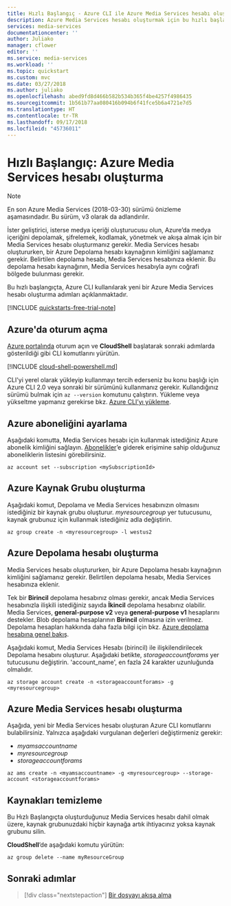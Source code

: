```yaml
---
title: Hızlı Başlangıç - Azure CLI ile Azure Media Services hesabı oluşturma | Microsoft Docs
description: Azure Media Services hesabı oluşturmak için bu hızlı başlangıç adımlarını izleyin.
services: media-services
documentationcenter: ''
author: Juliako
manager: cflower
editor: ''
ms.service: media-services
ms.workload: ''
ms.topic: quickstart
ms.custom: mvc
ms.date: 03/27/2018
ms.author: juliako
ms.openlocfilehash: abed9fd8d466b582b534b365f4be4257f4986435
ms.sourcegitcommit: 1b561b77aa080416b094b6f41fce5b6a4721e7d5
ms.translationtype: HT
ms.contentlocale: tr-TR
ms.lasthandoff: 09/17/2018
ms.locfileid: "45736011"
---
```

# <a name="quickstart-create-an-azure-media-services-account"></a>Hızlı Başlangıç: Azure Media Services hesabı oluşturma

> [!NOTE]
> En son Azure Media Services (2018-03-30) sürümü önizleme aşamasındadır. Bu sürüm, v3 olarak da adlandırılır. 

İster geliştirici, isterse medya içeriği oluşturucusu olun, Azure’da medya içeriğini depolamak, şifrelemek, kodlamak, yönetmek ve akışa almak için bir Media Services hesabı oluşturmanız gerekir. Media Services hesabı oluştururken, bir Azure Depolama hesabı kaynağının kimliğini sağlamanız gerekir. Belirtilen depolama hesabı, Media Services hesabınıza eklenir. Bu depolama hesabı kaynağının, Media Services hesabıyla aynı coğrafi bölgede bulunması gerekir.  

Bu hızlı başlangıçta, Azure CLI kullanılarak yeni bir Azure Media Services hesabı oluşturma adımları açıklanmaktadır.  

[!INCLUDE [quickstarts-free-trial-note](../../../includes/quickstarts-free-trial-note.md)]

## <a name="log-in-to-azure"></a>Azure'da oturum açma

[Azure portalında](http://portal.azure.com) oturum açın ve **CloudShell** başlatarak sonraki adımlarda gösterildiği gibi CLI komutlarını yürütün.

[!INCLUDE [cloud-shell-powershell.md](../../../includes/cloud-shell-powershell.md)]

CLI'yi yerel olarak yükleyip kullanmayı tercih ederseniz bu konu başlığı için Azure CLI 2.0 veya sonraki bir sürümünü kullanmanız gerekir. Kullandığınız sürümü bulmak için `az --version` komutunu çalıştırın. Yükleme veya yükseltme yapmanız gerekirse bkz. [Azure CLI’yı yükleme]( /cli/azure/install-azure-cli). 

## <a name="set-the-azure-subscription"></a>Azure aboneliğini ayarlama

Aşağıdaki komutta, Media Services hesabı için kullanmak istediğiniz Azure abonelik kimliğini sağlayın. [Abonelikler](https://portal.azure.com/#blade/Microsoft_Azure_Billing/SubscriptionsBlade)’e giderek erişimine sahip olduğunuz aboneliklerin listesini görebilirsiniz.

```azurecli-interactive
az account set --subscription <mySubscriptionId>
```

## <a name="create-an-azure-resource-group"></a>Azure Kaynak Grubu oluşturma

Aşağıdaki komut, Depolama ve Media Services hesabınızın olmasını istediğiniz bir kaynak grubu oluşturur. *myresourcegroup* yer tutucusunu, kaynak grubunuz için kullanmak istediğiniz adla değiştirin.

```azurecli-interactive
az group create -n <myresourcegroup> -l westus2
```

## <a name="create-an-azure-storage-account"></a>Azure Depolama hesabı oluşturma

Media Services hesabı oluştururken, bir Azure Depolama hesabı kaynağının kimliğini sağlamanız gerekir. Belirtilen depolama hesabı, Media Services hesabınıza eklenir. 

Tek bir **Birincil** depolama hesabınız olması gerekir, ancak Media Services hesabınızla ilişkili istediğiniz sayıda **İkincil** depolama hesabınız olabilir. Media Services, **general-purpose v2** veya **general-purpose v1** hesaplarını destekler. Blob depolama hesaplarının **Birincil** olmasına izin verilmez. Depolama hesapları hakkında daha fazla bilgi için bkz. [Azure depolama hesabına genel bakış](../../storage/common/storage-account-overview.md). 

Aşağıdaki komut, Media Services Hesabı (birincil) ile ilişkilendirilecek Depolama hesabını oluşturur. Aşağıdaki betikte, *storageaccountforams* yer tutucusunu değiştirin. 'account_name', en fazla 24 karakter uzunluğunda olmalıdır.

```azurecli-interactive
az storage account create -n <storageaccountforams> -g <myresourcegroup>
```

## <a name="create-an-azure-media-services-account"></a>Azure Media Services hesabı oluşturma

Aşağıda, yeni bir Media Services hesabı oluşturan Azure CLI komutlarını bulabilirsiniz. Yalnızca aşağıdaki vurgulanan değerleri değiştirmeniz gerekir:

* *myamsaccountname*
* *myresourcegroup*
* *storageaccountforams*

```azurecli-interactive
az ams create -n <myamsaccountname> -g <myresourcegroup> --storage-account <storageaccountforams>
```

## <a name="clean-up-resources"></a>Kaynakları temizleme

Bu Hızlı Başlangıçta oluşturduğunuz Media Services hesabı dahil olmak üzere, kaynak grubunuzdaki hiçbir kaynağa artık ihtiyacınız yoksa kaynak grubunu silin.

**CloudShell**’de aşağıdaki komutu yürütün:

```azurecli-interactive
az group delete --name myResourceGroup
```

## <a name="next-steps"></a>Sonraki adımlar

> [!div class="nextstepaction"]
> [Bir dosyayı akışa alma](stream-files-dotnet-quickstart.md)
